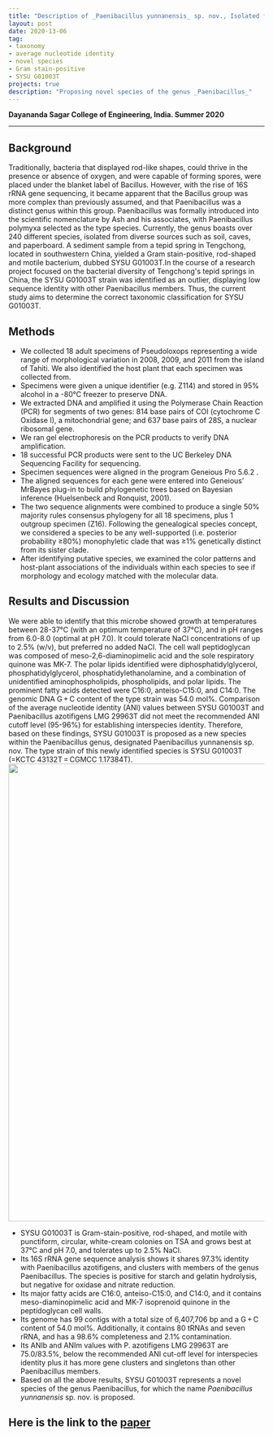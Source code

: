 ```yaml
---
title: "Description of _Paenibacillus yunnanensis_ sp. nov., Isolated from a Tepid Spring"
layout: post
date: 2020-13-06
tag:
- taxonomy
- average nucleotide identity
- novel species
- Gram stain-positive
- SYSU G01003T
projects: true
description: "Proposing novel species of the genus _Paenibacillus_"
---
```


**Dayananda Sagar College of Engineering, India. Summer 2020**

---

## Background
Traditionally, bacteria that displayed rod-like shapes, could thrive in the presence or absence of oxygen, and were capable of forming spores, were placed under the blanket label of Bacillus. However, with the rise of 16S rRNA gene sequencing, it became apparent that the Bacillus group was more complex than previously assumed, and that Paenibacillus was a distinct genus within this group. Paenibacillus was formally introduced into the scientific nomenclature by Ash and his associates, with Paenibacillus polymyxa selected as the type species. Currently, the genus boasts over 240 different species, isolated from diverse sources such as soil, caves, and paperboard. A sediment sample from a tepid spring in Tengchong, located in southwestern China, yielded a Gram stain-positive, rod-shaped and motile bacterium, dubbed SYSU G01003T.In the course of a research project focused on the bacterial diversity of Tengchong's tepid springs in China, the SYSU G01003T strain was identified as an outlier, displaying low sequence identity with other Paenibacillus members. Thus, the current study aims to determine the correct taxonomic classification for SYSU G01003T.

## Methods
* We collected 18 adult specimens of Pseudoloxops representing a wide range of morphological variation in 2008, 2009, and 2011 from  the island of Tahiti. We also identified the host plant that each specimen was collected from.
* Specimens were given a unique identifier (e.g. Z114) and stored in 95% alcohol in a -80°C freezer to preserve DNA.
* We extracted DNA and amplified it using the Polymerase Chain Reaction (PCR) for segments of two genes: 814 base pairs of COI (cytochrome C Oxidase I), a mitochondrial gene; and 637 base pairs of 28S, a nuclear ribosomal gene.
* We ran gel electrophoresis on the PCR products to verify DNA amplification.
* 18 successful PCR products were sent to the UC Berkeley DNA Sequencing Facility for sequencing.
* Specimen sequences were aligned in the program Geneious Pro 5.6.2 .
* The aligned sequences for each gene were entered into Geneious’ MrBayes plug-in to build phylogenetic trees based on Bayesian inference (Huelsenbeck and Ronquist, 2001).
* The two sequence alignments were combined to produce a single 50% majority rules consensus phylogeny for all 18 specimens, plus 1 outgroup specimen (Z16). Following the genealogical species concept, we considered a species to be any well-supported (i.e. posterior probability ≥80%) monophyletic clade that was ≥1% genetically distinct from its sister clade.
* After identifying putative species, we examined the color patterns and host-plant associations of the individuals within each species to see if morphology and ecology matched with the molecular data.

## Results and Discussion

We were able to identify that this microbe showed growth at temperatures between 28-37°C (with an optimum temperature of 37°C), and in pH ranges from 6.0-8.0 (optimal at pH 7.0). It could tolerate NaCl concentrations of up to 2.5% (w/v), but preferred no added NaCl. The cell wall peptidoglycan was composed of meso-2,6-diaminopimelic acid and the sole respiratory quinone was MK-7. The polar lipids identified were diphosphatidylglycerol, phosphatidylglycerol, phosphatidylethanolamine, and a combination of unidentified aminophospholipids, phospholipids, and polar lipids. The prominent fatty acids detected were C16:0, anteiso-C15:0, and C14:0. The genomic DNA G + C content of the type strain was 54.0 mol%. Comparison of the average nucleotide identity (ANI) values between SYSU G01003T and Paenibacillus azotifigens LMG 29963T did not meet the recommended ANI cutoff level (95-96%) for establishing interspecies identity. Therefore, based on these findings, SYSU G01003T is proposed as a new species within the Paenibacillus genus, designated Paenibacillus yunnanensis sp. nov. The type strain of this newly identified species is SYSU G01003T (=KCTC 43132T = CGMCC 1.17384T).
<img src="{{site.url}}/assets/images/publication/phylo.png" style="border:none" width="900" />

* SYSU G01003T is Gram-stain-positive, rod-shaped, and motile with punctiform, circular, white-cream colonies on TSA and grows best at 37°C and pH 7.0, and tolerates up to 2.5% NaCl.
* Its 16S rRNA gene sequence analysis shows it shares 97.3% identity with Paenibacillus azotifigens, and clusters with members of the genus Paenibacillus. The species is positive for starch and gelatin hydrolysis, but negative for oxidase and nitrate reduction.
* Its major fatty acids are C16:0, anteiso-C15:0, and C14:0, and it contains meso-diaminopimelic acid and MK-7 isoprenoid quinone in the peptidoglycan cell walls.
* Its genome has 99 contigs with a total size of 6,407,706 bp and a G + C content of 54.0 mol%. Additionally, it contains 80 tRNAs and seven rRNA, and has a 98.6% completeness and 2.1% contamination.
* Its ANIb and ANIm values with P. azotifigens LMG 29963T are 75.0/83.5%, below the recommended ANI cut-off level for interspecies identity plus it has more gene clusters and singletons than other Paenibacillus members.
* Based on all the above results, SYSU G01003T represents a novel species of the genus Paenibacillus, for which the name _Paenibacillus yunnanensis_ sp. nov. is proposed.

## Here is the link to the [paper](https://link.springer.com/article/10.1007/s00284-020-02087-z) 

